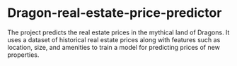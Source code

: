 # Dragon-real-estate-price-predictor
The project  predicts the  real estate prices in the mythical land of Dragons. It uses a dataset of historical real estate prices along with features such as location, size, and amenities to train a model for predicting prices of new properties.
